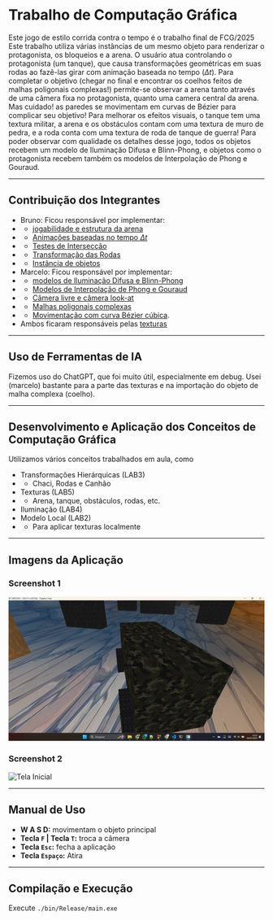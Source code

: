 # Trabalho de Computação Gráfica

Este jogo de estilo corrida contra o tempo é o trabalho final de FCG/2025
Este trabalho utiliza várias instâncias de um mesmo objeto para renderizar o protagonista, os bloqueios e a arena.
O usuário atua controlando o protagonista (um tanque), que causa transformações geométricas em suas rodas ao fazê-las girar com animação baseada no tempo ($\Delta t$).
Para completar o objetivo (chegar no final e encontrar os coelhos feitos de malhas poligonais complexas!) permite-se observar a arena tanto através de uma câmera fixa no protagonista, quanto uma camera central da arena.
Mas cuidado! as paredes se movimentam em curvas de Bézier para complicar seu objetivo! Para melhorar os efeitos visuais, o tanque tem uma textura militar, a arena e os obstáculos contam com uma textura de muro de pedra, e a roda conta com uma textura de roda de tanque de guerra!
Para poder observar com qualidade os detalhes desse jogo, todos os objetos recebem um modelo de Iluminação Difusa e Blinn-Phong, e objetos como o protagonista recebem também os modelos de Interpolação de Phong e Gouraud.

---

## Contribuição dos Integrantes

- Bruno: Ficou responsável por implementar:
- - [jogabilidade e estrutura da arena](../../issues/11)
- - [Animações baseadas no tempo $\Delta t$](../../issues/10)
- - [Testes de Intersecção](../../issues/5)
- - [Transformação das Rodas](../../issues/2)
- - [Instância de objetos](../../issues/4)
- Marcelo: Ficou responsável por implementar:
- - [modelos de Iluminação Difusa e Blinn-Phong](../../issues/6)
- - [Modelos de Interpolação de Phong e Gouraud](../../issues/7)
- - [Câmera livre e câmera look-at](../../issues/3)
- - [Malhas poligonais complexas](../../issues/1)
- - [Movimentação com curva Bézier cúbica](../../issues/9).
- Ambos ficaram responsáveis pelas [texturas](../../issues/8)

---

## Uso de Ferramentas de IA

Fizemos uso do ChatGPT, que foi muito útil, especialmente em debug. Usei (marcelo) bastante para a parte das texturas e na importação do objeto de malha complexa (coelho).

---

## Desenvolvimento e Aplicação dos Conceitos de Computação Gráfica

Utilizamos vários conceitos trabalhados em aula, como

- Transformações Hierárquicas (LAB3)
- - Chaci, Rodas e Canhão
- Texturas (LAB5)
- - Arena, tanque, obstáculos, rodas, etc.
- Iluminação (LAB4)
- Modelo Local (LAB2)
- - Para aplicar texturas localmente

---

## Imagens da Aplicação

### Screenshot 1

![Protagonista](imagens/protagonista.png)

### Screenshot 2

![Tela Inicial](imagens/inicial.png)

---

## Manual de Uso

- **W A S D:** movimentam o objeto principal
- **Tecla `F` | Tecla `T`:** troca a câmera
- **Tecla `Esc`:** fecha a aplicação
- **Tecla `Espaço`:** Atira

---

## Compilação e Execução

Execute `./bin/Release/main.exe`
